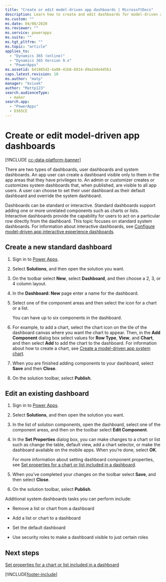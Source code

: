 ```yaml
---
title: "Create or edit model-driven app dashboards | MicrosoftDocs"
description: Learn how to create and edit dashboards for model-driven apps
ms.custom: ""
ms.date: 04/08/2020
ms.reviewer: ""
ms.service: powerapps
ms.suite: ""
ms.tgt_pltfrm: ""
ms.topic: "article"
applies_to: 
  - "Dynamics 365 (online)"
  - "Dynamics 365 Version 9.x"
  - "PowerApps"
ms.assetid: 641885d2-4a08-41b8-b914-d9a244e4d5b1
caps.latest.revision: 10
ms.author: "matp"
manager: "kvivek"
author: "Mattp123"
search.audienceType: 
  - maker
search.app: 
  - "PowerApps"
  - D365CE
---
```

# Create or edit model-driven app dashboards

[!INCLUDE [cc-data-platform-banner](../../includes/cc-data-platform-banner.md)]

There are two types of dashboards, user dashboards and system dashboards. An app user can create a dashboard visible only to them in the app areas that they have privileges to. An admin or customizer creates or customizes system dashboards that, when published, are visible to all app users. A user can choose to set their user dashboard as their default dashboard and override the system dashboard.   

Dashboards can be standard or interactive. Standard dashboards support adding one or more unrelated components such as charts or lists. Interactive dashboards provide the capability for users to act on a particular row directly from the dashboard. This topic focuses on standard system dashboards. For information about interactive dashboards, see [Configure model-driven app interactive experience dashboards](configure-interactive-experience-dashboards.md).
  
<a name="BKMK_createdashboard"></a>   
## Create a new standard dashboard  
  
1.  Sign in to [Power Apps](https://make.powerapps.com/?utm_source=padocs&utm_medium=linkinadoc&utm_campaign=referralsfromdoc).
  
2. Select **Solutions**, and then open the solution you want.

3. On the toolbar select **New**, select **Dashboard**, and then choose a 2, 3, or 4 column layout.  
  
4.  In the **Dashboard: New** page enter a name for the dashboard.  
  
5.  Select one of the component areas and then select the icon for a chart or a list.  
  
     You can have up to six components in the dashboard.  
  
6.  For example, to add a chart, select the chart icon on the tile of the dashboard canvas where you want the chart to appear. Then, in the **Add Component** dialog box select values for **Row Type**, **View**, and **Chart**, and then select **Add** to add the chart to the dashboard. For information about how to create a chart, see [Create a model-driven app system chart](create-edit-system-chart.md).
  
7.  When you are finished adding components to your dashboard, select **Save** and then **Close**.  

8. On the solution toolbar, select **Publish**. 
  
<a name="BKMK_editdashboard"></a>   
## Edit an existing dashboard  
  
1. Sign in to [Power Apps](https://make.powerapps.com/?utm_source=padocs&utm_medium=linkinadoc&utm_campaign=referralsfromdoc).

2. Select **Solutions**, and then open the solution you want.  

3. In the list of solution components, open the dashboard, select one of the component areas, and then on the toolbar select **Edit Component**.  
  
4.  In the **Set Properties** dialog box, you can make changes to a chart or list such as change the table, default view, add a chart selector, or make the dashboard available on the mobile apps. When you’re done, select **OK**.  
  
     For more information about setting dashboard component properties, see [Set properties for a chart or list included in a dashboard](set-properties-chart-list-included-dashboard.md).  
  
5.  When you’ve completed your changes on the toolbar select **Save**, and then select **Close**. 

6. On the solution toolbar, select **Publish**.  
  
Additional system dashboards tasks you can perform include:  
  
-   Remove a list or chart from a dashboard  

-   Add a list or chart to a dashboard  

-   Set the default dashboard  

-   Use security roles to make a dashboard visible to just certain roles    

## Next steps  
[Set properties for a chart or list included in a dashboard](set-properties-chart-list-included-dashboard.md)


[!INCLUDE[footer-include](../../includes/footer-banner.md)]